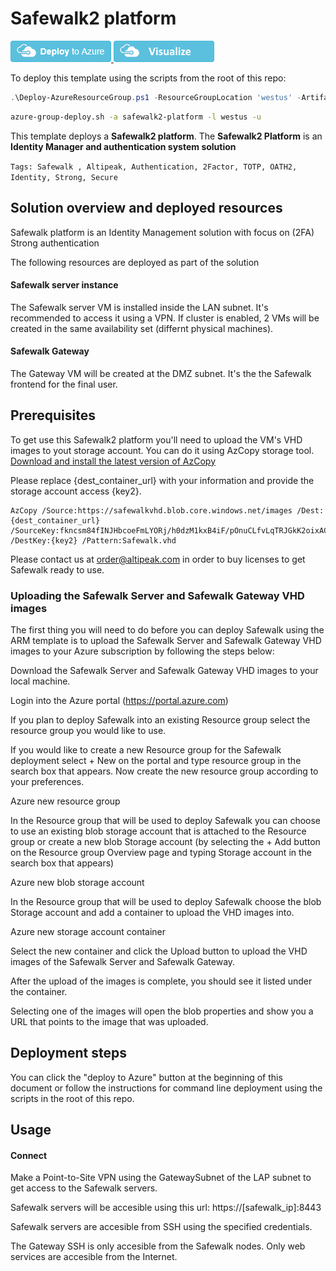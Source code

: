 # Safewalk2 platform

<a href="https://portal.azure.com/#create/Microsoft.Template/uri/https%3A%2F%2Fraw.githubusercontent.com%2FAzure%2Fazure-quickstart-templates%2Fmaster%2Fsafewalk2-platform%2Fazuredeploy.json" target="_blank">
<img src="https://raw.githubusercontent.com/Azure/azure-quickstart-templates/master/1-CONTRIBUTION-GUIDE/images/deploytoazure.png"/>
</a>
<a href="http://armviz.io/#/?load=https%3A%2F%2Fraw.githubusercontent.com%2FAzure%2Fazure-quickstart-templates%2Fmaster%2Fsafewalk2-platform%2Fazuredeploy.json" target="_blank">
<img src="https://raw.githubusercontent.com/Azure/azure-quickstart-templates/master/1-CONTRIBUTION-GUIDE/images/visualizebutton.png"/>
</a>

To deploy this template using the scripts from the root of this repo:

```PowerShell
.\Deploy-AzureResourceGroup.ps1 -ResourceGroupLocation 'westus' -ArtifactsStagingDirectory 'safewalk2-platform' -UploadArtifacts 
```
```bash
azure-group-deploy.sh -a safewalk2-platform -l westus -u
```

This template deploys a **Safewalk2 platform**. The **Safewalk2 Platform** is an **Identity Manager and authentication system solution**

`Tags: Safewalk , Altipeak, Authentication, 2Factor, TOTP, OATH2, Identity, Strong, Secure`

## Solution overview and deployed resources

Safewalk platform is an Identity Management solution with focus on (2FA) Strong authentication

The following resources are deployed as part of the solution

#### Safewalk server instance

The Safewalk server VM is installed inside the LAN subnet. It's recommended to access it using a VPN. If cluster is enabled, 2 VMs will be created in the same availability set (differnt physical machines).

#### Safewalk Gateway

The Gateway VM will be created at the DMZ subnet. It's the the Safewalk frontend for the final user.


## Prerequisites

To get use this Safewalk2 platform you'll need to upload the VM's VHD images to yout storage account.
You can do it using AzCopy storage tool. <a href="http://aka.ms/downloadazcopy" target="_blank">Download and install the latest version of AzCopy</a>

Please replace {dest_container_url} with your information and provide the storage account access {key2}.

```AzCopy
AzCopy /Source:https://safewalkvhd.blob.core.windows.net/images /Dest:{dest_container_url} /SourceKey:fkncsm84fINJHbcoeFmLYORj/h0dzM1kxB4iF/pOnuCLfvLqTRJGkK2oixACn1vZAT046TLyVIpBWfLgS2ddnA== /DestKey:{key2} /Pattern:Safewalk.vhd
```

Please contact us at order@altipeak.com in order to buy licenses to get Safewalk ready to use.


### Uploading the Safewalk Server and Safewalk Gateway VHD images

The first thing you will need to do before you can deploy Safewalk using the ARM template is to upload the Safewalk Server and Safewalk Gateway VHD images to your Azure subscription by following the steps below:

Download the Safewalk Server and Safewalk Gateway VHD images to your local machine.

Login into the Azure portal (https://portal.azure.com)

If you plan to deploy Safewalk into an existing Resource group select the resource group you would like to use.

If you would like to create a new Resource group for the Safewalk deployment select + New on the portal and type resource group in the search box that appears. Now create the new resource group according to your preferences.

Azure new resource group

In the Resource group that will be used to deploy Safewalk you can choose to use an existing blob storage account that is attached to the Resource group or create a new blob Storage account (by selecting the + Add button on the Resource group Overview page and typing Storage account in the search box that appears)

Azure new blob storage account

In the Resource group that will be used to deploy Safewalk choose the blob Storage account and add a container to upload the VHD images into.

Azure new storage account container

Select the new container and click the Upload button to upload the VHD images of the Safewalk Server and Safewalk Gateway.

After the upload of the images is complete, you should see it listed under the container.

Selecting one of the images will open the blob properties and show you a URL that points to the image that was uploaded.

## Deployment steps

You can click the "deploy to Azure" button at the beginning of this document or follow the instructions for command line deployment using the scripts in the root of this repo.

## Usage

#### Connect

Make a Point-to-Site VPN using the GatewaySubnet of the LAP subnet to get access to the Safewalk servers.

Safewalk servers will be accesible using this url: https://[safewalk_ip]:8443

Safewalk servers are accesible from SSH using the specified credentials.

The Gateway SSH is only accesible from the Safewalk nodes. Only web services are accesible from the Internet.
